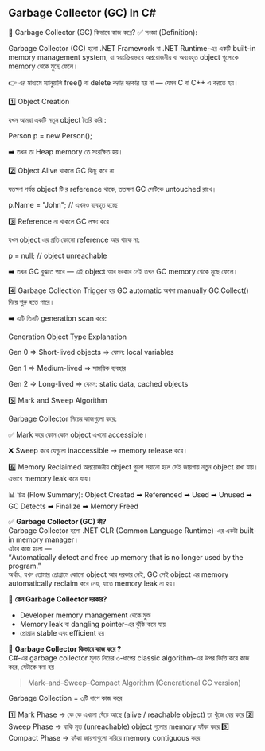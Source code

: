 ## Garbage Collector (GC) In C#

🧹 Garbage Collector (GC) কিভাবে কাজ করে?
✅ সংজ্ঞা (Definition):

Garbage Collector (GC) হলো .NET Framework বা .NET Runtime-এর একটি built-in memory management system, যা স্বয়ংক্রিয়ভাবে অপ্রয়োজনীয় বা অব্যবহৃত object গুলোকে memory থেকে মুছে ফেলে।

👉 এর মাধ্যমে ম্যানুয়ালি free() বা delete করার দরকার হয় না — যেমন C বা C++ এ করতে হয়।

1️⃣ Object Creation

যখন আমরা একটি নতুন object তৈরি করি :

Person p = new Person();

➡️ তখন তা Heap memory তে সংরক্ষিত হয়।

2️⃣ Object Alive থাকলে GC কিছু করে না

যতক্ষণ পর্যন্ত object টি র reference থাকে, ততক্ষণ GC সেটিকে untouched রাখে।

p.Name = "John"; // এখনও ব্যবহৃত হচ্ছে

3️⃣ Reference না থাকলে GC লক্ষ্য করে

যখন object এর প্রতি কোনো reference আর থাকে না:

p = null; // object unreachable

➡️ তখন GC বুঝতে পারে — এই object আর দরকার নেই তখন GC memory থেকে মুছে ফেলে।

4️⃣ Garbage Collection Trigger হয় GC automatic অথবা manually GC.Collect() দিয়ে শুরু হতে পারে।

➡️ এটি তিনটি generation scan করে:

Generation Object Type Explanation

Gen 0 => Short-lived objects => যেমন: local variables

Gen 1 => Medium-lived => সাময়িক ব্যবহার

Gen 2 => Long-lived => যেমন: static data, cached objects

5️⃣ Mark and Sweep Algorithm

Garbage Collector নিচের কাজগুলো করে:

✅ Mark করে কোন কোন object এখনো accessible।

❌ Sweep করে যেগুলো inaccessible → memory release করে।

6️⃣ Memory Reclaimed অপ্রয়োজনীয় object গুলো সরানো হলে সেই জায়গায় নতুন object রাখা যায়। এভাবে memory leak কমে যায়।

📊 চিত্র (Flow Summary):
Object Created ➡ Referenced ➡ Used ➡ Unused ➡ GC Detects ➡ Finalize ➡ Memory Freed







✅ <b>Garbage Collector (GC) কী? </b> <br> 
Garbage Collector হলো .NET CLR (Common Language Runtime)-এর একটা built-in memory manager।  <br> 
এটার কাজ হলো — <br> 
“Automatically detect and free up memory that is no longer used by the program.” <br> 
অর্থাৎ, যখন তোমার প্রোগ্রামে কোনো object আর দরকার নেই, GC সেই object এর memory automatically reclaim করে নেয়, যাতে memory leak না হয়।  <br> 

🔷 <b> কেন Garbage Collector দরকার? </b> 

 * Developer memory management থেকে মুক্ত
 * Memory leak বা dangling pointer-এর ঝুঁকি কমে যায়
 * প্রোগ্রাম stable এবং efficient হয়

🔷 <b>Garbage Collector কিভাবে কাজ করে ? </b> <br> 
C#-এর garbage collector মূলত নিচের ৩-ধাপের classic algorithm-এর উপর ভিত্তি করে কাজ করে, যেটাকে বলা হয়
> Mark–and–Sweep–Compact Algorithm (Generational GC version)

Garbage Collection = ৩টি ধাপে কাজ করে

1️⃣ Mark Phase → কে কে এখনো বেঁচে আছে (alive / reachable object) তা খুঁজে বের করে
2️⃣ Sweep Phase → বাকি মৃত (unreachable) object গুলোর memory ফাঁকা করে
3️⃣ Compact Phase → ফাঁকা জায়গাগুলো সরিয়ে memory contiguous করে
 

